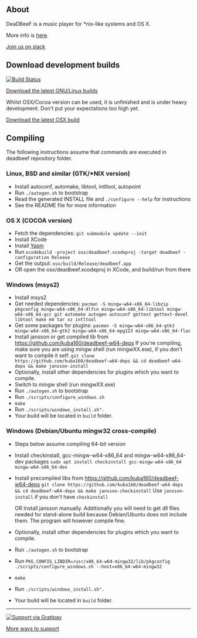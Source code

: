 ## About

DeaDBeeF is a music player for \*nix-like systems and OS X.

More info is [here](http://deadbeef.sf.net).

[Join us on slack](https://deadbeef-slack.herokuapp.com)

## Download development builds

[![Build Status](https://travis-ci.org/DeaDBeeF-Player/deadbeef.svg?branch=master)](https://travis-ci.org/DeaDBeeF-Player/deadbeef)

[Download the latest GNU/Linux builds](https://sourceforge.net/projects/deadbeef/files/travis/linux/)

Whilst OSX/Cocoa version can be used, it is unfinished and is under heavy development. Don't put your expectations too high yet.

[Download the latest OSX build](https://sourceforge.net/projects/deadbeef/files/travis/osx/)

## Compiling

The following instructions assume that commands are executed in deadbeef repository folder.

### Linux, BSD and similar (GTK/*NIX version)

* Install autoconf, automake, libtool, intltool, autopoint
* Run ```./autogen.sh``` to bootstrap
* Read the generated INSTALL file and ```./configure --help``` for instructions
* See the README file for more information

### OS X (COCOA version)

* Fetch the dependencies: ```git submodule update --init```
* Install XCode
* Install [Yasm](http://rudix.org/packages/yasm.html)
* Run ```xcodebuild -project osx/deadbeef.xcodeproj -target deadbeef -configuration Release```
* Get the output: ```osx/build/Release/deadbeef.app```
* OR open the osx/deadbeef.xcodeproj in XCode, and build/run from there

### Windows (msys2)

* Install msys2
* Get needed dependencies: 
	```pacman -S mingw-w64-x86_64-libzip pkgconfig mingw-w64-x86_64-dlfcn mingw-w64-x86_64-libtool mingw-w64-x86_64-gcc git automake autogen autoconf gettext gettext-devel libtool make m4 tar xz intltool```
* Get some packages for plugins:
	```pacman -S mingw-w64-x86_64-gtk3 mingw-w64-x86_64-gtk2 mingw-w64-x86_64-mpg123 mingw-w64-x86_64-flac```
* Install jansson or get compiled lib from https://github.com/kuba160/deadbeef-w64-deps
   If you're compiling, make sure you are using mingw shell (run mingwXX.exe), if you don't want to compile it self:
   ```git clone https://github.com/kuba160/deadbeef-w64-deps && cd deadbeef-w64-deps && make jansson-install```
* Optionally, install other dependencies for plugins which you want to compile.
* Switch to mingw shell (run mingwXX.exe)
* Run ```./autogen.sh``` to bootstrap
* Run `./scripts/configure_windows.sh`
* `make`
* Run `./scripts/windows_install.sh".`
* Your build will be located in `build` folder.

### Windows (Debian/Ubuntu mingw32 cross-compile)

* Steps below assume compiling 64-bit version
* Install checkinstall, gcc-mingw-w64-x86_64 and mingw-w64-x86_64-dev packages `sudo apt install checkinstall gcc-mingw-w64-x86_64 mingw-w64-x86_64-dev`
* Install precompiled libs from https://github.com/kuba160/deadbeef-w64-deps
```git clone https://github.com/kuba160/deadbeef-w64-deps && cd deadbeef-w64-deps && make jansson-checkinstall``` Use `jansson-install` if you don't have `checkinstall`

  OR
  Install jansson manually. Additionally you will need to get dll files needed for stand-alone build because Debian/Ubuntu does not include them. The program will however compile fine.
* Optionally, install other dependencies for plugins which you want to compile.
* Run ```./autogen.sh``` to bootstrap
* Run `PKG_CONFIG_LIBDIR=/usr/x86_64-w64-mingw32/lib/pkgconfig ./scripts/configure_windows.sh --host=x86_64-w64-mingw32`
* `make`
* Run `./scripts/windows_install.sh".`
* Your build will be located in `build` folder.

----

[![Support via Gratipay](https://cdn.rawgit.com/gratipay/gratipay-badge/2.3.0/dist/gratipay.png)](https://gratipay.com/deadbeef/)

[More ways to support](http://deadbeef.sourceforge.net/support.html)
